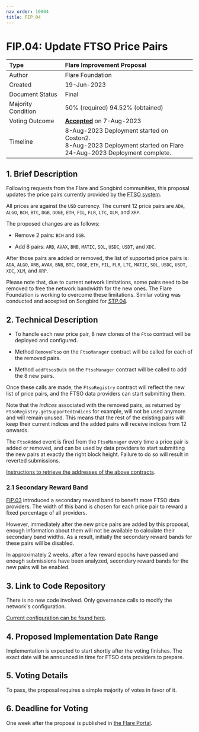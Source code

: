 ```yaml
---
nav_order: 10004
title: FIP.04
---
```


# FIP.04: Update FTSO Price Pairs

| Type               | Flare Improvement Proposal                 |
| :----------------- | :----------------------------------------- |
| Author             | Flare Foundation                           |
| Created            | 19-Jun-2023                                |
| Document Status    | Final                                      |
| Majority Condition | 50% (required) 94.52% (obtained)           |
| Voting Outcome     | [**Accepted**][ProposalLink] on 7-Aug-2023 |
| Timeline           | 8-Aug-2023 Deployment started on Coston2.<br>8-Aug-2023 Deployment started on Flare<br>24-Aug-2023 Deployment complete. |

[ProposalLink]: https://portal.flare.network/proposal/view/92685899826461913610424841951463922499880625486895610048543980347316198200212?chainId=14

## 1. Brief Description

Following requests from the Flare and Songbird communities, this proposal updates the price pairs currently provided by the [FTSO system](https://docs.flare.network/tech/ftso/).

All prices are against the `USD` currency.
The current 12 price pairs are `ADA`, `ALGO`, `BCH`, `BTC`, `DGB`, `DOGE`, `ETH`, `FIL`, `FLR`, `LTC`, `XLM`, and `XRP`.

The proposed changes are as follows:

* Remove 2 pairs: `BCH` and `DGB`.

* Add 8 pairs: `ARB`, `AVAX`, `BNB`, `MATIC`, `SOL`, `USDC`, `USDT`, and `XDC`.

After those pairs are added or removed, the list of supported price pairs is: `ADA`, `ALGO`, `ARB`, `AVAX`, `BNB`, `BTC`, `DOGE`, `ETH`, `FIL`, `FLR`, `LTC`, `MATIC`, `SOL`, `USDC`, `USDT`, `XDC`, `XLM`, and `XRP`.

Please note that, due to current network limitations, some pairs need to be removed to free the network bandwidth for the new ones.
The Flare Foundation is working to overcome these limitations.
Similar voting was conducted and accepted on Songbird for [STP.04](../STP/STP_4.md).

## 2. Technical Description

* To handle each new price pair, 8 new clones of the `Ftso` contract will be deployed and configured.

* Method `RemoveFtso` on the `FtsoManager` contract will be called for each of the removed pairs.

* Method `addFtsosBulk` on the `FtsoManager` contract will be called to add the 8 new pairs.

Once these calls are made, the `FtsoRegistry` contract will reflect the new list of price pairs, and the FTSO data providers can start submitting them.

Note that the _indices_ associated with the removed pairs, as returned by `FtsoRegistry.getSupportedIndices` for example, will not be used anymore and will remain unused. This means that the rest of the existing pairs will keep their current indices and the added pairs will receive indices from 12 onwards.

The `FtsoAdded` event is fired from the `FtsoManager` every time a price pair is added or removed, and can be used by data providers to start submitting the new pairs at exactly the right block height. Failure to do so will result in reverted submissions.

[Instructions to retrieve the addresses of the above contracts](https://docs.flare.network/dev/getting-started/contract-addresses/).

### 2.1 Secondary Reward Band

[FIP.03](./FIP_3.md) introduced a secondary reward band to benefit more FTSO data providers. The width of this band is chosen for each price pair to reward a fixed percentage of all providers.

However, immediately after the new price pairs are added by this proposal, enough information about them will not be available to calculate their secondary band widths. As a result, initially the secondary reward bands for these pairs will be disabled.

In approximately 2 weeks, after a few reward epochs have passed and enough submissions have been analyzed, secondary reward bands for the new pairs will be enabled.

## 3. Link to Code Repository

There is no new code involved. Only governance calls to modify the network's configuration.

[Current configuration can be found here](https://gitlab.com/flarenetwork/flare-smart-contracts/-/blob/flare_network_deployed_code/deployment/chain-config/flare.json#L71).

## 4. Proposed Implementation Date Range

Implementation is expected to start shortly after the voting finishes. The exact date will be announced in time for FTSO data providers to prepare.

## 5. Voting Details

To pass, the proposal requires a simple majority of votes in favor of it.

## 6. Deadline for Voting

One week after the proposal is published in [the Flare Portal](https://portal.flare.network/).
